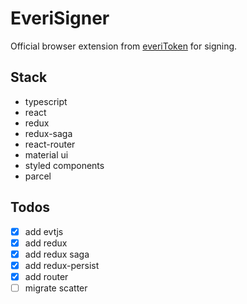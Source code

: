 # EveriSigner

Official browser extension from [everiToken](https://everitoken.io) for signing.

## Stack

- typescript
- react
- redux
- redux-saga
- react-router
- material ui
- styled components
- parcel

## Todos

- [x] add evtjs
- [x] add redux
- [x] add redux saga
- [x] add redux-persist
- [x] add router
- [ ] migrate scatter
